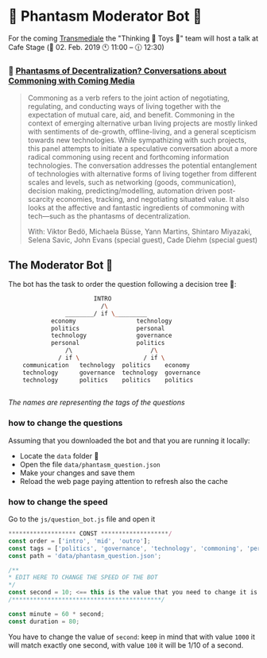 # 👻 Phantasm Moderator Bot 🤖

For the coming [Transmediale](https://transmediale.de/) the "Thinking 💭 Toys 🧸" team will host a talk at Cafe Stage (📆 02. Feb. 2019 🕚 11:00 – 🕧 12:30)

### 👻 [Phantasms of Decentralization? Conversations about Commoning with Coming Media](https://2019.transmediale.de/content/phantasms-of-decentralization-conversations-about-commoning-with-coming-media-0)

> Commoning as a verb refers to  the joint action of negotiating, regulating, and conducting ways of  living together with the expectation of mutual care, aid, and benefit.  Commoning in the context of emerging alternative urban living projects  are mostly linked with sentiments of de-growth, offline-living, and a  general scepticism towards new technologies. While sympathizing with  such projects, this panel attempts to initiate a speculative  conversation about a more radical commoning using recent and forthcoming  information technologies. The conversation addresses the potential  entanglement of technologies with alternative forms of living together  from different scales and levels, such as networking (goods,  communication), decision making, predicting/modelling, automation driven  post-scarcity economies, tracking, and negotiating situated value. It  also looks at the affective and fantastic ingredients of commoning with  tech—such as the phantasms of decentralization.
>
> With: Viktor Bedö, Michaela Büsse, Yann Martins, Shintaro Miyazaki,  Selena Savic, John Evans (special guest), Cade Diehm (special guest)
>

## The Moderator Bot 🤖

The bot has the task to order the question following a decision tree 🌲:

```bash
 		       			INTRO
        		  		  /\
				________/ if \_________
 			economy					technology
 			politics				personal
 			technology				governance
 			personal				politics
   				/\			           	/\
 			  / if \		          / if \
 	communication	technology	politics	economy
    technology		governance	technology	governance
    technology		politics	politics	politics
 
```

_The names are representing the tags of the questions_

### how to change the questions

Assuming that you downloaded the bot and that you are running it locally:

* Locate the `data` folder 📂
* Open the file `data/phantasm_question.json` 
* Make your changes and save them
* Reload the web page paying attention to refresh also the cache

### how to change the speed

Go to the `js/question_bot.js` file and open it

 ```javascript
******************* CONST *******************/
const order = ['intro', 'mid', 'outro'];
const tags = ['politics', 'governance', 'technology', 'commoning', 'personal'];
const path = 'data/phantasm_question.json';

/**
* EDIT HERE TO CHANGE THE SPEED OF THE BOT
*/
const second = 10; <== this is the value that you need to change it is on line 9
/******************************************/

const minute = 60 * second;
const duration = 80;
 ```

You have to change the value of `second`: keep in mind that with value `1000` it will match exactly one second, with value `100` it will be 1/10 of a second.